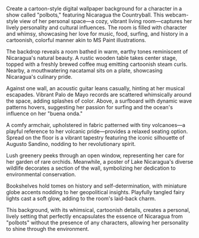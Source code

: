 Create a cartoon-style digital wallpaper background for a character in a show called "polbots," featuring Nicaragua the Countryball. This webcam-style view of her personal space—a cozy, vibrant living room—captures her lively personality and cultural influences. The room is filled with character and whimsy, showcasing her love for music, food, surfing, and history in a cartoonish, colorful manner akin to MS Paint illustrations.

The backdrop reveals a room bathed in warm, earthy tones reminiscent of Nicaragua's natural beauty. A rustic wooden table takes center stage, topped with a freshly brewed coffee mug emitting cartoonish steam curls. Nearby, a mouthwatering nacatamal sits on a plate, showcasing Nicaragua's culinary pride.

Against one wall, an acoustic guitar leans casually, hinting at her musical escapades. Vibrant Palo de Mayo records are scattered whimsically around the space, adding splashes of color. Above, a surfboard with dynamic wave patterns hovers, suggesting her passion for surfing and the ocean's influence on her "buena onda."

A comfy armchair, upholstered in fabric patterned with tiny volcanoes—a playful reference to her volcanic pride—provides a relaxed seating option. Spread on the floor is a vibrant tapestry featuring the iconic silhouette of Augusto Sandino, nodding to her revolutionary spirit.

Lush greenery peeks through an open window, representing her care for her garden of rare orchids. Meanwhile, a poster of Lake Nicaragua's diverse wildlife decorates a section of the wall, symbolizing her dedication to environmental conservation.

Bookshelves hold tomes on history and self-determination, with miniature globe accents nodding to her geopolitical insights. Playfully tangled fairy lights cast a soft glow, adding to the room's laid-back charm.

This background, with its whimsical, cartoonish details, creates a personal, lively setting that perfectly encapsulates the essence of Nicaragua from "polbots" without the presence of any characters, allowing her personality to shine through the environment.